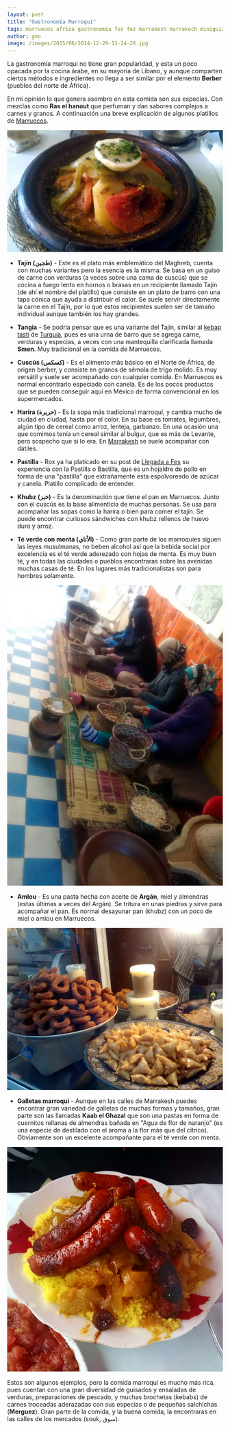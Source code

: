 ```yaml
---
layout: post
title: "Gastronomía Marroquí"
tags: marruecos africa gastronomia fes fez marrakesh marrakech miniguia
author: geo
image: /images/2015/06/2014-12-29-13-24-28.jpg
---
```

La gastronomía marroquí no tiene gran popularidad, y esta un poco opacada por la cocina árabe, en su mayoría de Líbano, y aunque comparten ciertos métodos e ingredientes no llega a ser similar por el elemento **Berber** (pueblos del norte de África). 

En mi opinión lo que genera asombro en esta comida son sus especias. Con mezclas como **Ras el hanout** que perfuman y dan sabores complejos a carnes y granos. A continuación una breve explicación de algunos platillos de [Marruecos](/tag/marruecos).

![Platillo tipo Tajín](/images/2015/06/2015-01-03-12-52-49.jpg)

* **Tajín (طجين)** - Este es el plato más emblemático del Maghreb, cuenta con muchas variantes pero la esencia es la misma. Se basa en un guiso de carne con verduras (a veces sobre una cama de cuscús) que se cocina a fuego lento en hornos o brasas en un recipiente llamado Tajín (de ahí el nombre del platillo) que consiste en un plato de barro con una tapa cónica que ayuda a distribuir el calor. Se suele servir directamente la carne en el Tajín, por lo que estos recipientes suelen ser de tamaño individual aunque también los hay grandes.

* **Tangia** - Se podría pensar que es una variante del Tajín, similar al [kebap tasti](/kebap-o-comida-turca/) de [Turquía](/tag/turquia), pues es una urna de barro que se agrega carne, verduras y especias, a veces con una mantequilla clarificada llamada **Smen**. Muy tradicional en la comida de Marruecos.

* **Cuscús (كسكس)** - Es el alimento más básico en el Norte de África, de origen berber, y consiste en granos de sémola de trigo molido. Es muy versátil y suele ser acompañado con cualquier comida. En Marruecos es normal encontrarlo especiado con canela. Es de los pocos productos que se pueden conseguir aquí en México de forma convencional en los supermercados.

* **Harira (حريرة)** - Es la sopa más tradicional marroquí, y cambia mucho de ciudad en ciudad, hasta por el color. En su base es tomates, legumbres, algún tipo de cereal como arroz, lenteja, garbanzo. En una ocasión una que comimos tenía un cereal similar al bulgur, que es más de Levante, pero sospecho que si lo era. En [Marrakesh](/tag/marrakesh) se suele acompañar con dátiles.

* **Pastilla** - Rox ya ha platicado en su post de [Llegada a Fes](/llegada-a-fes/) su experiencia con la Pastilla o Bastilla, que es un hojaldre de pollo en forma de una "pastilla" que extrañamente esta espolvoreado de azúcar y canela. Platillo complicado de entender.

* **Khubz (خبز)** - Es la denominación que tiene el pan en Marruecos. Junto con el cuscús es la base alimenticia de muchas personas. Se usa para acompañar las sopas como la harira o bien para comer el tajín. Se puede encontrar curiosos sándwiches con khubz rellenos de huevo duro y arroz. 

* **Té verde con menta (الأتاي)** - Como gran parte de los marroquíes siguen las leyes musulmanas, no beben alcohol así que la bebida social por excelencia es el té verde aderezado con hojas de menta. Es muy buen té, y en todas las ciudades o pueblos encontraras sobre las avenidas muchas casas de té. En los lugares más tradicionalistas son para hombres solamente.

![Preparación artesanal de aciete de Argán para el Amlou](/images/2015/06/2015-01-03-10-00-56.jpg)

* **Amlou** - Es una pasta hecha con aceite de **Argán**, miel y almendras (estas últimas a veces del Argán). Se tritura en unas piedras y sirve para acompañar el pan. Es normal desayunar pan (khubz) con un poco de miel o amlou en Marruecos.

![Variedad de Galletas](/images/2015/06/2014-12-29-16-04-22.jpg)

* **Galletas marroquí** - Aunque en las calles de Marrakesh puedes encontrar gran variedad de galletas de muchas formas y tamaños, gran parte son las llamadas **Kaab el Ghazal** que son una pastas en forma de cuernitos rellanas de almendras bañada en "Agua de flor de naranjo" (es una especie de destilado con el aroma a la flor más que del citrico). Obviamente son un excelente acompañante para el té verde con menta. 

![Platillo de salchichas merguez con cuscús](/images/2015/06/2014-12-31-16-57-42.jpg)

Estos son algunos ejemplos, pero la comida marroquí es mucho más rica, pues cuentan con una gran diversidad de guisados y ensaladas de verduras, preparaciones de pescado, y muchas brochetas (kebabs) de carnes troceadas aderazadas con sus especias o de pequeñas salchichas (**Merguez**). Gran parte de la comida, y la buena comida, la encontraras en las calles de los mercados (souk, سوق).